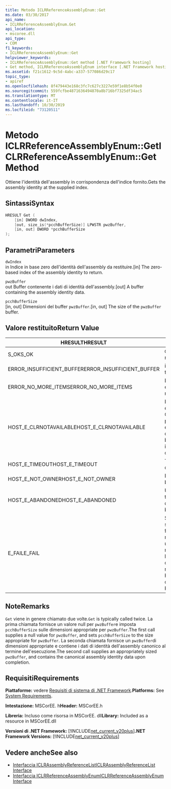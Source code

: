 ```yaml
---
title: Metodo ICLRReferenceAssemblyEnum::Get
ms.date: 03/30/2017
api_name:
- ICLRReferenceAssemblyEnum.Get
api_location:
- mscoree.dll
api_type:
- COM
f1_keywords:
- ICLRReferenceAssemblyEnum::Get
helpviewer_keywords:
- ICLRReferenceAssemblyEnum::Get method [.NET Framework hosting]
- Get method, ICLRReferenceAssemblyEnum interface [.NET Framework hosting]
ms.assetid: f21c1612-9c5d-4abc-a337-577086d29c17
topic_type:
- apiref
ms.openlocfilehash: 8f479443e168c3fc7c627c3227e59f1e8b54f0e0
ms.sourcegitcommit: 559fcfbe4871636494870a8b716bf7325df34ac5
ms.translationtype: MT
ms.contentlocale: it-IT
ms.lasthandoff: 10/30/2019
ms.locfileid: "73120511"
---
```

# <a name="iclrreferenceassemblyenumget-method"></a><span data-ttu-id="e07a5-102">Metodo ICLRReferenceAssemblyEnum::Get</span><span class="sxs-lookup"><span data-stu-id="e07a5-102">ICLRReferenceAssemblyEnum::Get Method</span></span>
<span data-ttu-id="e07a5-103">Ottiene l'identità dell'assembly in corrispondenza dell'indice fornito.</span><span class="sxs-lookup"><span data-stu-id="e07a5-103">Gets the assembly identity at the supplied index.</span></span>  
  
## <a name="syntax"></a><span data-ttu-id="e07a5-104">Sintassi</span><span class="sxs-lookup"><span data-stu-id="e07a5-104">Syntax</span></span>  
  
```cpp  
HRESULT Get (  
    [in] DWORD dwIndex,  
    [out, size_is(*pcchBufferSize)] LPWSTR pwzBuffer,  
    [in, out] DWORD *pcchBufferSize  
);  
```  
  
## <a name="parameters"></a><span data-ttu-id="e07a5-105">Parametri</span><span class="sxs-lookup"><span data-stu-id="e07a5-105">Parameters</span></span>  
 `dwIndex`  
 <span data-ttu-id="e07a5-106">in Indice in base zero dell'identità dell'assembly da restituire.</span><span class="sxs-lookup"><span data-stu-id="e07a5-106">[in] The zero-based index of the assembly identity to return.</span></span>  
  
 `pwzBuffer`  
 <span data-ttu-id="e07a5-107">out Buffer contenente i dati di identità dell'assembly.</span><span class="sxs-lookup"><span data-stu-id="e07a5-107">[out] A buffer containing the assembly identity data.</span></span>  
  
 `pcchBufferSize`  
 <span data-ttu-id="e07a5-108">[in, out] Dimensioni del buffer `pwzBuffer`.</span><span class="sxs-lookup"><span data-stu-id="e07a5-108">[in, out] The size of the `pwzBuffer` buffer.</span></span>  
  
## <a name="return-value"></a><span data-ttu-id="e07a5-109">Valore restituito</span><span class="sxs-lookup"><span data-stu-id="e07a5-109">Return Value</span></span>  
  
|<span data-ttu-id="e07a5-110">HRESULT</span><span class="sxs-lookup"><span data-stu-id="e07a5-110">HRESULT</span></span>|<span data-ttu-id="e07a5-111">Descrizione</span><span class="sxs-lookup"><span data-stu-id="e07a5-111">Description</span></span>|  
|-------------|-----------------|  
|<span data-ttu-id="e07a5-112">S_OK</span><span class="sxs-lookup"><span data-stu-id="e07a5-112">S_OK</span></span>|<span data-ttu-id="e07a5-113">`Get` ha restituito un esito positivo.</span><span class="sxs-lookup"><span data-stu-id="e07a5-113">`Get` returned successfully.</span></span>|  
|<span data-ttu-id="e07a5-114">ERROR_INSUFFICIENT_BUFFER</span><span class="sxs-lookup"><span data-stu-id="e07a5-114">ERROR_INSUFFICIENT_BUFFER</span></span>|<span data-ttu-id="e07a5-115">il `pwzBuffer` è troppo piccolo.</span><span class="sxs-lookup"><span data-stu-id="e07a5-115">`pwzBuffer` is too small.</span></span>|  
|<span data-ttu-id="e07a5-116">ERROR_NO_MORE_ITEMS</span><span class="sxs-lookup"><span data-stu-id="e07a5-116">ERROR_NO_MORE_ITEMS</span></span>|<span data-ttu-id="e07a5-117">L'enumerazione non contiene altri elementi.</span><span class="sxs-lookup"><span data-stu-id="e07a5-117">The enumeration contains no more items.</span></span>|  
|<span data-ttu-id="e07a5-118">HOST_E_CLRNOTAVAILABLE</span><span class="sxs-lookup"><span data-stu-id="e07a5-118">HOST_E_CLRNOTAVAILABLE</span></span>|<span data-ttu-id="e07a5-119">Il Common Language Runtime (CLR) non è stato caricato in un processo oppure CLR si trova in uno stato in cui non è possibile eseguire codice gestito o elaborare la chiamata correttamente.</span><span class="sxs-lookup"><span data-stu-id="e07a5-119">The common language runtime (CLR) has not been loaded into a process, or the CLR is in a state in which it cannot run managed code or process the call successfully.</span></span>|  
|<span data-ttu-id="e07a5-120">HOST_E_TIMEOUT</span><span class="sxs-lookup"><span data-stu-id="e07a5-120">HOST_E_TIMEOUT</span></span>|<span data-ttu-id="e07a5-121">Timeout della chiamata.</span><span class="sxs-lookup"><span data-stu-id="e07a5-121">The call timed out.</span></span>|  
|<span data-ttu-id="e07a5-122">HOST_E_NOT_OWNER</span><span class="sxs-lookup"><span data-stu-id="e07a5-122">HOST_E_NOT_OWNER</span></span>|<span data-ttu-id="e07a5-123">Il chiamante non è il proprietario del blocco.</span><span class="sxs-lookup"><span data-stu-id="e07a5-123">The caller does not own the lock.</span></span>|  
|<span data-ttu-id="e07a5-124">HOST_E_ABANDONED</span><span class="sxs-lookup"><span data-stu-id="e07a5-124">HOST_E_ABANDONED</span></span>|<span data-ttu-id="e07a5-125">Un evento è stato annullato mentre un thread bloccato o Fiber era in attesa su di esso.</span><span class="sxs-lookup"><span data-stu-id="e07a5-125">An event was canceled while a blocked thread or fiber was waiting on it.</span></span>|  
|<span data-ttu-id="e07a5-126">E_FAIL</span><span class="sxs-lookup"><span data-stu-id="e07a5-126">E_FAIL</span></span>|<span data-ttu-id="e07a5-127">Si è verificato un errore irreversibile sconosciuto.</span><span class="sxs-lookup"><span data-stu-id="e07a5-127">An unknown catastrophic failure occurred.</span></span> <span data-ttu-id="e07a5-128">Se un metodo restituisce E_FAIL, CLR non è più utilizzabile all'interno del processo.</span><span class="sxs-lookup"><span data-stu-id="e07a5-128">If a method returns E_FAIL, the CLR is no longer usable within the process.</span></span> <span data-ttu-id="e07a5-129">Le chiamate successive ai metodi di hosting restituiscono HOST_E_CLRNOTAVAILABLE.</span><span class="sxs-lookup"><span data-stu-id="e07a5-129">Subsequent calls to hosting methods return HOST_E_CLRNOTAVAILABLE.</span></span>|  
  
## <a name="remarks"></a><span data-ttu-id="e07a5-130">Note</span><span class="sxs-lookup"><span data-stu-id="e07a5-130">Remarks</span></span>  
 <span data-ttu-id="e07a5-131">`Get` viene in genere chiamato due volte.</span><span class="sxs-lookup"><span data-stu-id="e07a5-131">`Get` is typically called twice.</span></span> <span data-ttu-id="e07a5-132">La prima chiamata fornisce un valore null per `pwzBuffer`e imposta `pcchBufferSize` sulle dimensioni appropriate per `pwzBuffer`.</span><span class="sxs-lookup"><span data-stu-id="e07a5-132">The first call supplies a null value for `pwzBuffer`, and sets `pcchBufferSize` to the size appropriate for `pwzBuffer`.</span></span> <span data-ttu-id="e07a5-133">La seconda chiamata fornisce un `pwzBuffer`di dimensioni appropriate e contiene i dati di identità dell'assembly canonico al termine dell'esecuzione.</span><span class="sxs-lookup"><span data-stu-id="e07a5-133">The second call supplies an appropriately sized `pwzBuffer`, and contains the canonical assembly identity data upon completion.</span></span>  
  
## <a name="requirements"></a><span data-ttu-id="e07a5-134">Requisiti</span><span class="sxs-lookup"><span data-stu-id="e07a5-134">Requirements</span></span>  
 <span data-ttu-id="e07a5-135">**Piattaforme:** vedere [Requisiti di sistema di .NET Framework](../../../../docs/framework/get-started/system-requirements.md).</span><span class="sxs-lookup"><span data-stu-id="e07a5-135">**Platforms:** See [System Requirements](../../../../docs/framework/get-started/system-requirements.md).</span></span>  
  
 <span data-ttu-id="e07a5-136">**Intestazione:** MSCorEE. h</span><span class="sxs-lookup"><span data-stu-id="e07a5-136">**Header:** MSCorEE.h</span></span>  
  
 <span data-ttu-id="e07a5-137">**Libreria:** Incluso come risorsa in MSCorEE. dll</span><span class="sxs-lookup"><span data-stu-id="e07a5-137">**Library:** Included as a resource in MSCorEE.dll</span></span>  
  
 <span data-ttu-id="e07a5-138">**Versioni di .NET Framework:** [!INCLUDE[net_current_v20plus](../../../../includes/net-current-v20plus-md.md)]</span><span class="sxs-lookup"><span data-stu-id="e07a5-138">**.NET Framework Versions:** [!INCLUDE[net_current_v20plus](../../../../includes/net-current-v20plus-md.md)]</span></span>  
  
## <a name="see-also"></a><span data-ttu-id="e07a5-139">Vedere anche</span><span class="sxs-lookup"><span data-stu-id="e07a5-139">See also</span></span>

- [<span data-ttu-id="e07a5-140">Interfaccia ICLRAssemblyReferenceList</span><span class="sxs-lookup"><span data-stu-id="e07a5-140">ICLRAssemblyReferenceList Interface</span></span>](../../../../docs/framework/unmanaged-api/hosting/iclrassemblyreferencelist-interface.md)
- [<span data-ttu-id="e07a5-141">Interfaccia ICLRReferenceAssemblyEnum</span><span class="sxs-lookup"><span data-stu-id="e07a5-141">ICLRReferenceAssemblyEnum Interface</span></span>](../../../../docs/framework/unmanaged-api/hosting/iclrreferenceassemblyenum-interface.md)
